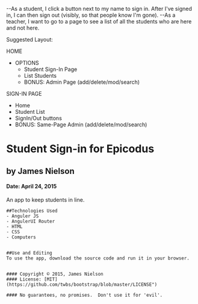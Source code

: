 --As a student, I click a button next to my name to sign in.  After I've signed in, I can then sign out (visibly, so that people know I'm gone).
--As a teacher, I want to go to a page to see a list of all the students who are here and not here.

Suggested Layout:

HOME
- OPTIONS
  - Student Sign-In Page
  - List Students
  - BONUS: Admin Page (add/delete/mod/search)


SIGN-IN PAGE
- Home
- Student List
- SignIn/Out buttons
- BONUS: Same-Page Admin (add/delete/mod/search)





# Student Sign-in for Epicodus
## by James Nielson
#### Date: April 24, 2015

An app to keep students in line.


    ##Technologies Used
    - Anguler JS
    - AngulerUI Router
    - HTML
    - CSS
    - Computers


    ##Use and Editing
    To use the app, download the source code and run it in your browser.


    #### Copyright © 2015, James Nielson
    #### License: [MIT](https://github.com/twbs/bootstrap/blob/master/LICENSE")

    #### No guarantees, no promises.  Don't use it for 'evil'.
